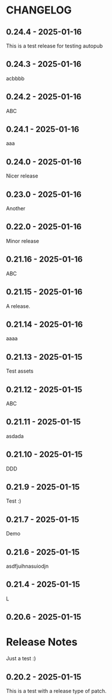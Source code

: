 CHANGELOG
=========

0.24.4 - 2025-01-16
-------------------

This is a test release for testing autopub

0.24.3 - 2025-01-16
-------------------

acbbbb

0.24.2 - 2025-01-16
-------------------

ABC

0.24.1 - 2025-01-16
-------------------

aaa

0.24.0 - 2025-01-16
-------------------

Nicer release

0.23.0 - 2025-01-16
-------------------

Another

0.22.0 - 2025-01-16
-------------------

Minor release

0.21.16 - 2025-01-16
--------------------

ABC

0.21.15 - 2025-01-16
--------------------

A release.

0.21.14 - 2025-01-16
--------------------

aaaa

0.21.13 - 2025-01-15
--------------------

Test assets

0.21.12 - 2025-01-15
--------------------

ABC

0.21.11 - 2025-01-15
--------------------

asdada

0.21.10 - 2025-01-15
--------------------

DDD

0.21.9 - 2025-01-15
-------------------

Test :)

0.21.7 - 2025-01-15
-------------------

Demo

0.21.6 - 2025-01-15
-------------------

asdfjuihnasuiodjn

0.21.4 - 2025-01-15
-------------------

L

0.20.6 - 2025-01-15
-------------------

# Release Notes

Just a test :)

0.20.2 - 2025-01-15
-------------------

This is a test with a release type of patch.